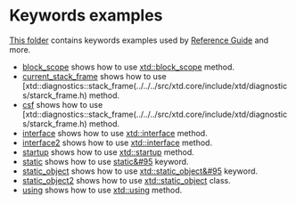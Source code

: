 # Keywords examples

[This folder](.) contains keywords examples used by [Reference Guide](https://codedocs.xyz/gammasoft71/xtd/) and more.

* [block_scope](block_scope/README.md) shows how to use [xtd::block_scope](../../../src/xtd.core/include/xtd/block_scope.h) method.
* [current_stack_frame](current_stack_frame/README.md) shows how to use [xtd::diagnostics::stack_frame(../../../src/xtd.core/include/xtd/diagnostics/starck_frame.h) method.
* [csf](csf/README.md) shows how to use [xtd::diagnostics::stack_frame(../../../src/xtd.core/include/xtd/diagnostics/starck_frame.h) method.
* [interface](interface/README.md) shows how to use [xtd::interface](../../../src/xtd.core/include/xtd/interface.h) method.
* [interface2](interface2/README.md) shows how to use [xtd::interface](../../../src/xtd.core/include/xtd/interface.h) method.
* [startup](startup/README.md) shows how to use [xtd::startup](../../../src/xtd.core/include/xtd/startup.h) method.
* [static](static/README.md) shows how to use [static&#95](../../../src/xtd.core/include/xtd/static.h) keyword.
* [static_object](static_object/README.md) shows how to use [xtd::static_object&#95](../../../src/xtd.core/include/xtd/static.h) keyword.
* [static_object2](static_object2/README.md) shows how to use [xtd::static_object](../../../src/xtd.core/include/xtd/static.h) class.
* [using](using/README.md) shows how to use [xtd::using](../../../src/xtd.core/include/xtd/using.h) method.
